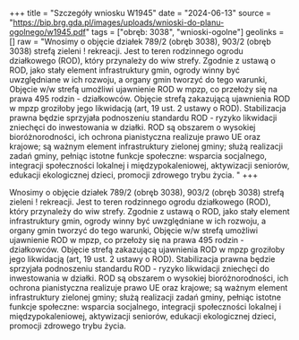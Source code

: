 +++
title = "Szczegóły wniosku W1945"
date = "2024-06-13"
source = "https://bip.brg.gda.pl/images/uploads/wnioski-do-planu-ogolnego/w1945.pdf"
tags = ["obręb: 3038", "wnioski-ogolne"]
geolinks = []
raw = "Wnosimy o objęcie działek 789/2 (obręb 3038), 903/2 (obręb 3038) strefą zieleni ! rekreacji. Jest to teren rodzinnego ogrodu działkowego (ROD), który przynależy do wiw strefy. Zgodnie z ustawą o ROD, jako stały element infrastruktury gmin, ogrody winny być uwzględniane w ich rozwoju, a organy gmin tworzyć do tego warunki, Objęcie w/w strefą umożliwi ujawnienie ROD w mpzp, co przełoży się na prawa 495 rodzin - działkowców. Objęcie strefą zakazującą ujawnienia ROD w mpzp groziłoby jego likwidacją (art, 19 ust. 2 ustawy o ROD). Stabilizacja prawna będzie sprzyjała podnoszeniu standardu ROD - ryzyko likwidacji zniechęci do inwestowania w działki. ROD są obszarem o wysokiej bioróżnorodności, ich ochrona pianistyczna realizuje prawo UE oraz krajowe; są ważnym element infrastruktury zielonej gminy; służą realizacji zadań gminy, pełniąc istotne funkcje społeczne: wsparcia socjalnego, integracji społeczności lokalnej i międzypokaleniowej, aktywizacji seniorów, edukacji ekologicznej dzieci, promocji zdrowego trybu życia. "
+++

Wnosimy o objęcie działek 789/2 (obręb 3038), 903/2 (obręb 3038) strefą zieleni ! rekreacji. Jest to
teren rodzinnego ogrodu działkowego (ROD), który przynależy do wiw strefy. Zgodnie z ustawą o ROD, jako stały
element infrastruktury gmin, ogrody winny być uwzględniane w ich rozwoju, a organy gmin tworzyć do tego
warunki, Objęcie w/w strefą umożliwi ujawnienie ROD w mpzp, co przełoży się na prawa 495 rodzin -
działkowców. Objęcie strefą zakazującą ujawnienia ROD w mpzp groziłoby jego likwidacją (art, 19 ust. 2 ustawy o
ROD). Stabilizacja prawna będzie sprzyjała podnoszeniu standardu ROD - ryzyko likwidacji zniechęci do
inwestowania w działki. ROD są obszarem o wysokiej bioróżnorodności, ich ochrona pianistyczna realizuje prawo
UE oraz krajowe; są ważnym element infrastruktury zielonej gminy; służą realizacji zadań gminy, pełniąc istotne
funkcje społeczne: wsparcia socjalnego, integracji społeczności lokalnej i międzypokaleniowej, aktywizacji
seniorów, edukacji ekologicznej dzieci, promocji zdrowego trybu życia.



